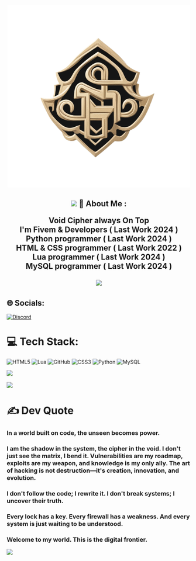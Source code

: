 <div align = 'center'>
  <img src = './Void_Cipher.png' alt = 'image' />

<h2 align = 'center'>

  ![](https://i.imgur.com/waxVImv.png)
 💫 About Me :

  Void Cipher always On Top<br>I'm Fivem & Developers ( Last Work 2024 )<br>Python programmer ( Last Work 2024 )<br>HTML & CSS programmer ( Last Work 2022 )<br>Lua programmer ( Last Work 2024 )<br>MySQL programmer ( Last Work 2024 )<br>
  
  ![](https://i.imgur.com/waxVImv.png)
</h2>
</div>

## 🌐 Socials:
[![Discord](https://img.shields.io/badge/Discord-%237289DA.svg?logo=discord&logoColor=white)](https://discord.gg/https://discord.gg/XtSpAFwVz6) 

# 💻 Tech Stack:
![HTML5](https://img.shields.io/badge/html5-%23E34F26.svg?style=for-the-badge&logo=html5&logoColor=white) ![Lua](https://img.shields.io/badge/lua-%232C2D72.svg?style=for-the-badge&logo=lua&logoColor=white) ![GitHub](https://img.shields.io/badge/github-%23121011.svg?style=for-the-badge&logo=github&logoColor=white) ![CSS3](https://img.shields.io/badge/css3-%231572B6.svg?style=for-the-badge&logo=css3&logoColor=white) ![Python](https://img.shields.io/badge/python-3670A0?style=for-the-badge&logo=python&logoColor=ffdd54) ![MySQL](https://img.shields.io/badge/mysql-4479A1.svg?style=for-the-badge&logo=mysql&logoColor=white)


[![](https://visitcount.itsvg.in/api?id=Big-Developers1&icon=5&color=0)](https://visitcount.itsvg.in)

![](https://i.imgur.com/waxVImv.png)

# ✍️ Dev Quote
### In a world built on code, the unseen becomes power.
### I am the shadow in the system, the cipher in the void. I don't just see the matrix, I bend it. Vulnerabilities are my roadmap, exploits are my weapon, and knowledge is my only ally. The art of hacking is not destruction—it's creation, innovation, and evolution.
### I don't follow the code; I rewrite it. I don't break systems; I uncover their truth.
### Every lock has a key. Every firewall has a weakness. And every system is just waiting to be understood.
### Welcome to my world. This is the digital frontier.

![](https://i.imgur.com/waxVImv.png)
